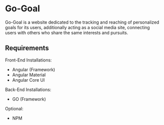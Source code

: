 # Go-Goal

Go-Goal is a website dedicated to the tracking and reaching of personalized goals for its users, additionally acting as a social media site, connecting users with others who share the same interests and pursuits.

## Requirements

Front-End Installations:
- Angular (Framework)
- Angular Material
- Angular Core UI

Back-End Installations:
- GO (Framework)

Optional: 
- NPM
